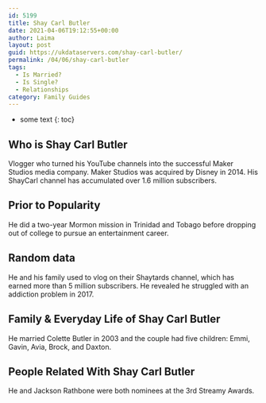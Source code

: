 ```yaml
---
id: 5199
title: Shay Carl Butler
date: 2021-04-06T19:12:55+00:00
author: Laima
layout: post
guid: https://ukdataservers.com/shay-carl-butler/
permalink: /04/06/shay-carl-butler
tags:
  - Is Married?
  - Is Single?
  - Relationships
category: Family Guides
---
```


* some text
{: toc}


## Who is Shay Carl Butler
                  
                  
                  
Vlogger who turned his YouTube channels into the successful Maker Studios media company. Maker Studios was acquired by Disney in 2014. His ShayCarl channel has accumulated over 1.6 million subscribers.
                  
              
            
              
            
                
                
                
## Prior to Popularity
                  
                  
                  
He did a two-year Mormon mission in Trinidad and Tobago before dropping out of college to pursue an entertainment career.
                  
              
            
              
            
                
                
                
## Random data
                  
                  
                  
He and his family used to vlog on their Shaytards channel, which has earned more than 5 million subscribers. He revealed he struggled with an addiction problem in 2017.
                  
              
            
              
            
                
                
                
## Family & Everyday Life of Shay Carl Butler
                  
                  
                  
He married Colette Butler in 2003 and the couple had five children: Emmi, Gavin, Avia, Brock, and Daxton. 
                  
              
            
              
            
                
                
                
## People Related With Shay Carl Butler
                  
                  
                  
He and Jackson Rathbone were both nominees at the 3rd Streamy Awards. 
                  
              
            
              
            
                
              
            
              
              
            
            
              
            
          
          
          